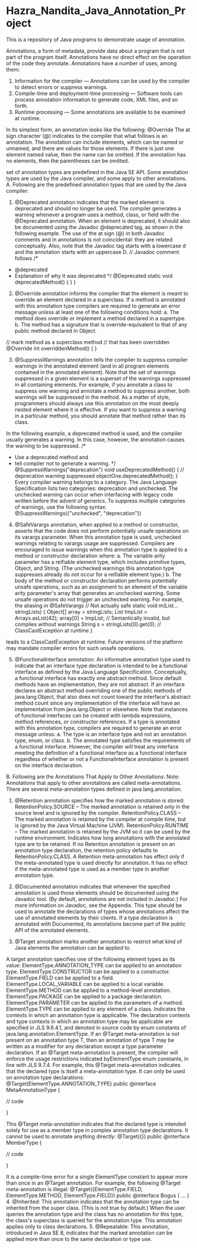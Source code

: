 # Hazra_Nandita_Java_Annotation_Project
This is a repository of Java programs to demonstrate usage of annotation.

Annotations, a form of metadata, provide data about a program that is not part of the program itself. Annotations have no direct effect on the operation of the code they annotate.
Annotations have a number of uses, among them:
1.	Information for the compiler — Annotations can be used by the compiler to detect errors or suppress warnings.
2.	Compile-time and deployment-time processing — Software tools can process annotation information to generate code, XML files, and so forth.
3.	Runtime processing — Some annotations are available to be examined at runtime.

In its simplest form, an annotation looks like the following:
@Override
The at sign character (@) indicates to the compiler that what follows is an annotation. 
The annotation can include elements, which can be named or unnamed, and there are values for those elements. If there is just one element named value, then the name can be omitted. If the annotation has no elements, then the parentheses can be omitted.

set of annotation types are predefined in the Java SE API. Some annotation types are used by the Java compiler, and some apply to other annotations.
A.	Following are the predefined annotation types that are used by the Java compiler:
1.	@Deprecated annotation indicates that the marked element is deprecated and should no longer be used. The compiler generates a warning whenever a program uses a method, class, or field with the @Deprecated annotation. When an element is deprecated, it should also be documented using the Javadoc @deprecated tag, as shown in the following example. The use of the at sign (@) in both Javadoc comments and in annotations is not coincidental: they are related conceptually. Also, note that the Javadoc tag starts with a lowercase d and the annotation starts with an uppercase D.
// Javadoc comment follows
/*
* @deprecated
* Explanation of why it was deprecated
*/
@Deprecated
static void deprecatedMethod() { }
}

2.	@Override annotation informs the compiler that the element is meant to override an element declared in a superclass. If a method is annotated with this annotation type compilers are required to generate an error message unless at least one of the following conditions hold:
a.	The method does override or implement a method declared in a supertype.
b.	The method has a signature that is override-equivalent to that of any public method declared in Object.

// mark method as a superclass method
// that has been overridden
@Override 
int overriddenMethod() { }

3.	@SuppressWarnings annotation tells the compiler to suppress compiler warnings in the annotated element (and in all program elements contained in the annotated element). Note that the set of warnings suppressed in a given element is a superset of the warnings suppressed in all containing elements. For example, if you annotate a class to suppress one warning and annotate a method to suppress another, both warnings will be suppressed in the method.
As a matter of style, programmers should always use this annotation on the most deeply nested element where it is effective. If you want to suppress a warning in a particular method, you should annotate that method rather than its class.

In the following example, a deprecated method is used, and the compiler usually generates a warning. In this case, however, the annotation causes the warning to be suppressed.
/*
* Use a deprecated method and 
* tell compiler not to generate a warning.
*/
@SuppressWarnings("deprecation")
void useDeprecatedMethod() {
// deprecation warning suppressed
objectOne.deprecatedMethod();
}
Every compiler warning belongs to a category. The Java Language Specification lists two categories: deprecation and unchecked. The unchecked warning can occur when interfacing with legacy code written before the advent of generics. 
To suppress multiple categories of warnings, use the following syntax:
@SuppressWarnings({"unchecked", "deprecation"})

4.	@SafeVarargs annotation, when applied to a method or constructor, asserts that the code does not perform potentially unsafe operations on its varargs parameter. When this annotation type is used, unchecked warnings relating to varargs usage are suppressed.
Compilers are encouraged to issue warnings when this annotation type is applied to a method or constructor declaration where:
a.	The variable arity parameter has a reifiable element type, which includes primitive types, Object, and String. (The unchecked warnings this annotation type suppresses already do not occur for a reifiable element type.)
b.	The body of the method or constructor declaration performs potentially unsafe operations, such as an assignment to an element of the variable arity parameter's array that generates an unchecked warning. Some unsafe operations do not trigger an unchecked warning. For example, the aliasing in
@SafeVarargs // Not actually safe
static void m(List<String>... stringLists) {
Object[] array = stringLists;
List<Integer> tmpList = Arrays.asList(42);
array[0] = tmpList; // Semantically invalid, but compiles without warnings
String s = stringLists[0].get(0); // ClassCastException at runtime
}

leads to a ClassCastException at runtime.
Future versions of the platform may mandate compiler errors for such unsafe operations.

5.	@FunctionalInterface annotation: An informative annotation type used to indicate that an interface type declaration is intended to be a functional interface as defined by the Java Language Specification. Conceptually, a functional interface has exactly one abstract method. Since default methods have an implementation, they are not abstract. If an interface declares an abstract method overriding one of the public methods of java.lang.Object, that also does not count toward the interface's abstract method count since any implementation of the interface will have an implementation from java.lang.Object or elsewhere.
Note that instances of functional interfaces can be created with lambda expressions, method references, or constructor references.
If a type is annotated with this annotation type, compilers are required to generate an error message unless:
a.	The type is an interface type and not an annotation type, enum, or class.
b.	The annotated type satisfies the requirements of a functional interface.
However, the compiler will treat any interface meeting the definition of a functional interface as a functional interface regardless of whether or not a FunctionalInterface annotation is present on the interface declaration.

B.	Following are the Annotations That Apply to Other Annotations: 
Note: Annotations that apply to other annotations are called meta-annotations. There are several meta-annotation types defined in java.lang.annotation.
1.	@Retention annotation specifies how the marked annotation is stored:
RetentionPolicy.SOURCE – The marked annotation is retained only in the source level and is ignored by the compiler.
RetentionPolicy.CLASS – The marked annotation is retained by the compiler at compile time, but is ignored by the Java Virtual Machine (JVM).
RetentionPolicy.RUNTIME – The marked annotation is retained by the JVM so it can be used by the runtime environment.
Indicates how long annotations with the annotated type are to be retained. If no Retention annotation is present on an annotation type declaration, the retention policy defaults to RetentionPolicy.CLASS.
A Retention meta-annotation has effect only if the meta-annotated type is used directly for annotation. It has no effect if the meta-annotated type is used as a member type in another annotation type.

2.	@Documented annotation indicates that whenever the specified annotation is used those elements should be documented using the Javadoc tool. (By default, annotations are not included in Javadoc.) For more information on Javadoc, see the Appendix. This type should be used to annotate the declarations of types whose annotations affect the use of annotated elements by their clients. If a type declaration is annotated with Documented, its annotations become part of the public API of the annotated elements. 

3.	@Target annotation marks another annotation to restrict what kind of Java elements the annotation can be applied to. 

A target annotation specifies one of the following element types as its value:
ElementType.ANNOTATION_TYPE can be applied to an annotation type.
ElementType.CONSTRUCTOR can be applied to a constructor.
ElementType.FIELD can be applied to a field.
ElementType.LOCAL_VARIABLE can be applied to a local variable.
ElementType.METHOD can be applied to a method-level annotation.
ElementType.PACKAGE can be applied to a package declaration.
ElementType.PARAMETER can be applied to the parameters of a method.
ElementType.TYPE can be applied to any element of a class.
Indicates the contexts in which an annotation type is applicable. The declaration contexts and type contexts in which an annotation type may be applicable are specified in JLS 9.6.4.1, and denoted in source code by enum constants of java.lang.annotation.ElementType.
If an @Target meta-annotation is not present on an annotation type T, then an annotation of type T may be written as a modifier for any declaration except a type parameter declaration.
If an @Target meta-annotation is present, the compiler will enforce the usage restrictions indicated byElementType enum constants, in line with JLS 9.7.4.
For example, this @Target meta-annotation indicates that the declared type is itself a meta-annotation type. It can only be used on annotation type declarations:
@Target(ElementType.ANNOTATION_TYPE)
public @interface MetaAnnotationType {

// code

}

This @Target meta-annotation indicates that the declared type is intended solely for use as a member type in complex annotation type declarations. It cannot be used to annotate anything directly:
@Target({})
public @interface MemberType {

// code

}

It is a compile-time error for a single ElementType constant to appear more than once in an @Target annotation. For example, the following @Target meta-annotation is illegal:
    @Target({ElementType.FIELD, ElementType.METHOD, ElementType.FIELD})
    public @interface Bogus {
        ...
    }
4.	@Inherited: This annotation indicates that the annotation type can be inherited from the super class. (This is not true by default.) When the user queries the annotation type and the class has no annotation for this type, the class's superclass is queried for the annotation type. This annotation applies only to class declarations.
5.	@Repeatable: This annotation, introduced in Java SE 8, indicates that the marked annotation can be applied more than once to the same declaration or type use.

